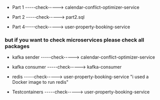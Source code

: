 * Part 1 -----check-----> calendar-conflict-optimizer-service

* Part 2 -----check----->  part2.sql

* Part 4-----check----->  user-property-booking-service 

### but if you want to check microservices please check all packages 

* kafka sender -----check-----> calendar-conflict-optimizer-service

* kafka consumer -----check-----> kafka-consumer

* redis -----check-----> user-property-booking-service "i used a Docker image to run redis"

* Testcontainers -----check-----> user-property-booking-service
